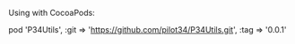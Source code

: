 Using with CocoaPods:

pod 'P34Utils', :git => 'https://github.com/pilot34/P34Utils.git', :tag => '0.0.1'